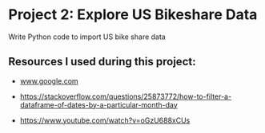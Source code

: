 # Project 2: Explore US Bikeshare Data

Write Python code to import US bike share data

## Resources I used during this project:

 - www.google.com

 - https://stackoverflow.com/questions/25873772/how-to-filter-a-dataframe-of-dates-by-a-particular-month-day

 - https://www.youtube.com/watch?v=oGzU688xCUs

